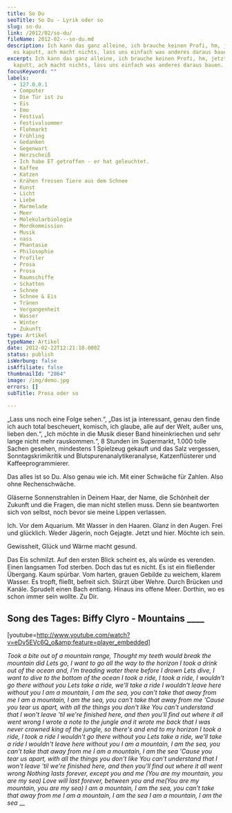 ```yaml
---
title: So Du
seoTitle: So Du - Lyrik oder so
slug: so-du
link: /2012/02/so-du/
fileName: 2012-02---so-du.md
description: Ich kann das ganz alleine, ich brauche keinen Profi, hm, jetzt ist
  es kaputt, ach macht nichts, lass uns einfach was anderes daraus bauen.
excerpt: Ich kann das ganz alleine, ich brauche keinen Profi, hm, jetzt ist es
  kaputt, ach macht nichts, lass uns einfach was anderes daraus bauen.
focusKeyword: ""
labels:
  - 127.0.0.1
  - Computer
  - Die Tür ist zu
  - Eis
  - Emo
  - Festival
  - Festivalsommer
  - Flohmarkt
  - Frühling
  - Gedanken
  - Gegenwart
  - Herzscheiß
  - Ich habe ET getroffen - er hat geleuchtet.
  - Kaffee
  - Katzen
  - Krähen fressen Tiere aus dem Schnee
  - Kunst
  - Licht
  - Liebe
  - Marmelade
  - Meer
  - Molekularbiologie
  - Mordkommission
  - Musik
  - nass
  - Phantasie
  - Philosophie
  - Profiler
  - Prosa
  - Prosa
  - Raumschiffe
  - Schatten
  - Schnee
  - Schnee & Eis
  - Tränen
  - Vergangenheit
  - Wasser
  - Winter
  - Zukunft
type: Artikel
typeName: Artikel
date: 2012-02-22T12:21:18.000Z
status: publish
isWerbung: false
isAffiliate: false
thumbnailId: "2864"
image: /img/demo.jpg
errors: []
subTitle: Prosa oder so
  
---
```


„Lass uns noch eine Folge sehen.“, „Das ist ja interessant, genau den finde ich
auch total bescheuert, komisch, ich glaube, alle auf der Welt, außer uns, lieben
den.“, „Ich möchte in die Musik dieser Band hineinkriechen und sehr lange nicht
mehr rauskommen.“, 8 Stunden im Supermarkt, 1.000 tolle Sachen gesehen,
mindestens 1 Spielzeug gekauft und das Salz vergessen, Sonntagskrimikritik und
Blutspurenanalytikeranalyse, Katzenflüsterer und Kaffeeprogrammierer.

Das alles ist so Du. Also genau wie ich. Mit einer Schwäche für Zahlen. Also
ohne Rechenschwäche.

Gläserne Sonnenstrahlen in Deinem Haar, der Name, die Schönheit der Zukunft und
die Fragen, die man nicht stellen muss. Denn sie beantworten sich von selbst,
noch bevor sie meine Lippen verlassen.

Ich. Vor dem Aquarium. Mit Wasser in den Haaren. Glanz in den Augen. Frei und
glücklich. Weder Jägerin, noch Gejagte. Jetzt und hier. Möchte ich sein.

Gewissheit, Glück und Wärme macht gesund.

Das Eis schmilzt. Auf den ersten Blick scheint es, als würde es verenden. Einen
langsamen Tod sterben. Doch das tut es nicht. Es ist ein fließender Übergang.
Kaum spürbar. Vom harten, grauen Gebilde zu weichem, klarem Wasser. Es tropft,
fließt, befreit sich. Stürzt über Wehre. Durch Brücken und Kanäle. Sprudelt
einen Bach entlang. Hinaus ins offene Meer. Dorthin, wo es schon immer sein
wollte. Zu Dir.

## Song des Tages: Biffy Clyro - Mountains \_\_\_\_

[youtube=http://www.youtube.com/watch?v=eDv5EVc6Q_o&amp;feature=player_embedded]

_Took a bite out of a mountain range,_ _Thought my teeth would break the
mountain did_ _Lets go, I want to go all the way to the horizon_ _I took a drink
out of the ocean and,_ _I'm treading water there before I drown_ _Lets dive, I
want to dive to the bottom of the ocean_ _I took a ride, I took a ride, I
wouldn't go there without you_ _Lets take a ride, we'll take a ride I wouldn't
leave here without you_ _I am a mountain, I am the sea, you can't take that away
from me_ _I am a mountain, I am the sea, you can't take that away from me_
_'Cause you tear us apart, with all the things you don't like_ _You can't
understand that I won't leave 'til we're finished here, and then you'll find out
where it all went wrong_ _I wrote a note to the jungle and it wrote me back that
I was never crowned king of the jungle, so there's and end to my horizon_ _I
took a ride, I took a ride I wouldn't go there without you_ _Lets take a ride,
we'll take a ride I wouldn't leave here without you_ _I am a mountain, I am the
sea, you can't take that away from me_ _I am a mountain, I am the sea_ _'Cause
you tear us apart, with all the things you don't like_ _You can't understand
that I won't leave 'til we're finished here, and then you'll find out where it
all went wrong_ _Nothing lasts forever, except you and me (You are my mountain,
you are my sea)_ _Love will last forever, between you and me(You are my
mountain, you are my sea)_ _I am a mountain, I am the sea, you can't take that
away from me_ _I am a mountain, I am the sea_ _I am a mountain, I am the sea_
\_\_

  